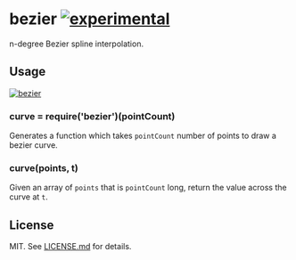 # bezier [![experimental](http://hughsk.github.io/stability-badges/dist/experimental.svg)](http://github.com/hughsk/stability-badges) #

n-degree Bezier spline interpolation.

## Usage ##

[![bezier](https://nodei.co/npm/bezier.png?mini=true)](https://nodei.co/npm/bezier)

### curve = require('bezier')(pointCount) ###

Generates a function which takes `pointCount` number of points to draw a
bezier curve.

### curve(points, t) ###

Given an array of `points` that is `pointCount` long, return the value across
the curve at `t`.

## License ##

MIT. See [LICENSE.md](http://github.com/hughsk/bezier/blob/master/LICENSE) for details.
